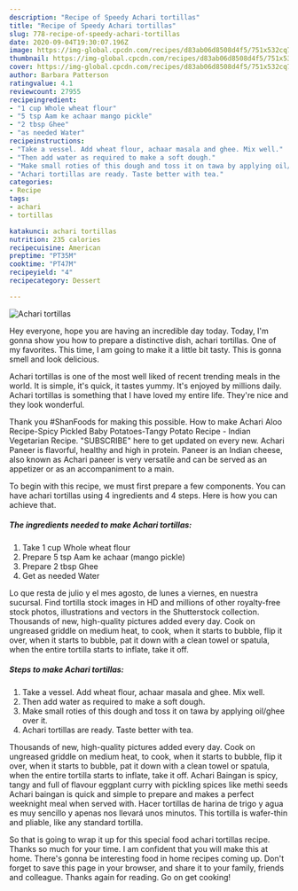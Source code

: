 ```yaml
---
description: "Recipe of Speedy Achari tortillas"
title: "Recipe of Speedy Achari tortillas"
slug: 778-recipe-of-speedy-achari-tortillas
date: 2020-09-04T19:30:07.196Z
image: https://img-global.cpcdn.com/recipes/d83ab06d8508d4f5/751x532cq70/achari-tortillas-recipe-main-photo.jpg
thumbnail: https://img-global.cpcdn.com/recipes/d83ab06d8508d4f5/751x532cq70/achari-tortillas-recipe-main-photo.jpg
cover: https://img-global.cpcdn.com/recipes/d83ab06d8508d4f5/751x532cq70/achari-tortillas-recipe-main-photo.jpg
author: Barbara Patterson
ratingvalue: 4.1
reviewcount: 27955
recipeingredient:
- "1 cup Whole wheat flour"
- "5 tsp Aam ke achaar mango pickle"
- "2 tbsp Ghee"
- "as needed Water"
recipeinstructions:
- "Take a vessel. Add wheat flour, achaar masala and ghee. Mix well."
- "Then add water as required to make a soft dough."
- "Make small roties of this dough and toss it on tawa by applying oil/ghee over it."
- "Achari tortillas are ready. Taste better with tea."
categories:
- Recipe
tags:
- achari
- tortillas

katakunci: achari tortillas 
nutrition: 235 calories
recipecuisine: American
preptime: "PT35M"
cooktime: "PT47M"
recipeyield: "4"
recipecategory: Dessert

---
```



![Achari tortillas](https://img-global.cpcdn.com/recipes/d83ab06d8508d4f5/751x532cq70/achari-tortillas-recipe-main-photo.jpg)

Hey everyone, hope you are having an incredible day today. Today, I'm gonna show you how to prepare a distinctive dish, achari tortillas. One of my favorites. This time, I am going to make it a little bit tasty. This is gonna smell and look delicious.

Achari tortillas is one of the most well liked of recent trending meals in the world. It is simple, it's quick, it tastes yummy. It's enjoyed by millions daily. Achari tortillas is something that I have loved my entire life. They're nice and they look wonderful.

Thank you #ShanFoods for making this possible. How to make Achari Aloo Recipe-Spicy Pickled Baby Potatoes-Tangy Potato Recipe - Indian Vegetarian Recipe. &#34;SUBSCRIBE&#34; here to get updated on every new. Achari Paneer is flavorful, healthy and high in protein. Paneer is an Indian cheese, also known as Achari paneer is very versatile and can be served as an appetizer or as an accompaniment to a main.


To begin with this recipe, we must first prepare a few components. You can have achari tortillas using 4 ingredients and 4 steps. Here is how you can achieve that.

<!--inarticleads1-->

##### The ingredients needed to make Achari tortillas:

1. Take 1 cup Whole wheat flour
1. Prepare 5 tsp Aam ke achaar (mango pickle)
1. Prepare 2 tbsp Ghee
1. Get as needed Water


Lo que resta de julio y el mes agosto, de lunes a viernes, en nuestra sucursal. Find tortilla stock images in HD and millions of other royalty-free stock photos, illustrations and vectors in the Shutterstock collection. Thousands of new, high-quality pictures added every day. Cook on ungreased griddle on medium heat, to cook, when it starts to bubble, flip it over, when it starts to bubble, pat it down with a clean towel or spatula, when the entire tortilla starts to inflate, take it off. 

<!--inarticleads2-->

##### Steps to make Achari tortillas:

1. Take a vessel. Add wheat flour, achaar masala and ghee. Mix well.
1. Then add water as required to make a soft dough.
1. Make small roties of this dough and toss it on tawa by applying oil/ghee over it.
1. Achari tortillas are ready. Taste better with tea.


Thousands of new, high-quality pictures added every day. Cook on ungreased griddle on medium heat, to cook, when it starts to bubble, flip it over, when it starts to bubble, pat it down with a clean towel or spatula, when the entire tortilla starts to inflate, take it off. Achari Baingan is spicy, tangy and full of flavour eggplant curry with pickling spices like methi seeds Achari baingan is quick and simple to prepare and makes a perfect weeknight meal when served with. Hacer tortillas de harina de trigo y agua es muy sencillo y apenas nos llevará unos minutos. This tortilla is wafer-thin and pliable, like any standard tortilla. 

So that is going to wrap it up for this special food achari tortillas recipe. Thanks so much for your time. I am confident that you will make this at home. There's gonna be interesting food in home recipes coming up. Don't forget to save this page in your browser, and share it to your family, friends and colleague. Thanks again for reading. Go on get cooking!
